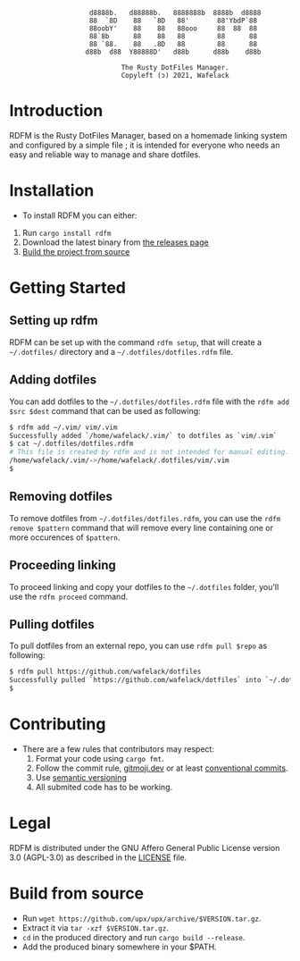 ```
                    d8888b.   d88888b.   8888888b  8888b  d8888
                    88  `8D    88   `8D   88'       88'YbdP`88 
                    88oobY'    88    88   88ooo     88  88  88 
                    88`8b      88    88   88        88      88 
                    88 `88.    88   .8D   88        88      88 
                   d88b  d88  Y88888D'   d88b      d88b    d88b
                        
                            The Rusty DotFiles Manager.
                            Copyleft (ɔ) 2021, Wafelack
```

# Introduction

RDFM is the Rusty DotFiles Manager, based on a homemade linking system
and configured by a simple file ; it is intended for everyone who needs
an easy and reliable way to manage and share dotfiles.

# Installation

- To install RDFM you can either:

1. Run `cargo install rdfm`
2. Download the latest binary from [the releases page](https://github.com/wafelack/rdfm/releases)
3. [Build the project from source](#build-from-source)

# Getting Started

## Setting up rdfm

RDFM can be set up with the command `rdfm setup`, that will create a `~/.dotfiles/` directory and a `~/.dotfiles/dotfiles.rdfm` file.

## Adding dotfiles

You can add dotfiles to the `~/.dotfiles/dotfiles.rdfm` file with the `rdfm add $src $dest` command
that can be used as following:

```bash
$ rdfm add ~/.vim/ vim/.vim
Successfully added `/home/wafelack/.vim/` to dotfiles as `vim/.vim`
$ cat ~/.dotfiles/dotfiles.rdfm
# This file is created by rdfm and is not intended for manual editing.
/home/wafelack/.vim/->/home/wafelack/.dotfiles/vim/.vim
$
```

## Removing dotfiles

To remove dotfiles from `~/.dotfiles/dotfiles.rdfm`, you can use the `rdfm remove $pattern` command
that will remove every line containing one or more occurences of `$pattern`.

## Proceeding linking

To proceed linking and copy your dotfiles to the `~/.dotfiles` folder, you'll use the `rdfm proceed` command.

## Pulling dotfiles

To pull dotfiles from an external repo, you can use `rdfm pull $repo` as following:

```bash
$ rdfm pull https://github.com/wafelack/dotfiles
Successfully pulled `https://github.com/wafelack/dotfiles` into `~/.dotfiles`
$
```

# Contributing

- There are a few rules that contributors may respect:
  1. Format your code using `cargo fmt`.
  2. Follow the commit rule, [gitmoji.dev](https://gitmoji.dev) or at least [conventional commits](https://www.conventionalcommits.org/en/v1.0.0/).
  3. Use [semantic versioning](https://semver.org)
  4. All submited code has to be working.

# Legal

RDFM is distributed under the GNU Affero General Public License version 3.0 (AGPL-3.0) as described in the [LICENSE](./LICENSE) file.

# Build from source

- Run `wget https://github.com/upx/upx/archive/$VERSION.tar.gz`.
- Extract it via `tar -xzf $VERSION.tar.gz`.
- `cd` in the produced directory and run `cargo build --release`.
- Add the produced binary somewhere in your $PATH.
